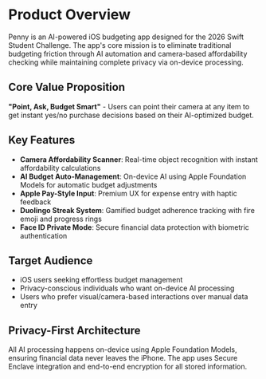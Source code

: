 # Product Overview

Penny is an AI-powered iOS budgeting app designed for the 2026 Swift Student Challenge. The app's core mission is to eliminate traditional budgeting friction through AI automation and camera-based affordability checking while maintaining complete privacy via on-device processing.

## Core Value Proposition
**"Point, Ask, Budget Smart"** - Users can point their camera at any item to get instant yes/no purchase decisions based on their AI-optimized budget.

## Key Features
- **Camera Affordability Scanner**: Real-time object recognition with instant affordability calculations
- **AI Budget Auto-Management**: On-device AI using Apple Foundation Models for automatic budget adjustments
- **Apple Pay-Style Input**: Premium UX for expense entry with haptic feedback
- **Duolingo Streak System**: Gamified budget adherence tracking with fire emoji and progress rings
- **Face ID Private Mode**: Secure financial data protection with biometric authentication

## Target Audience
- iOS users seeking effortless budget management
- Privacy-conscious individuals who want on-device AI processing
- Users who prefer visual/camera-based interactions over manual data entry

## Privacy-First Architecture
All AI processing happens on-device using Apple Foundation Models, ensuring financial data never leaves the iPhone. The app uses Secure Enclave integration and end-to-end encryption for all stored information.